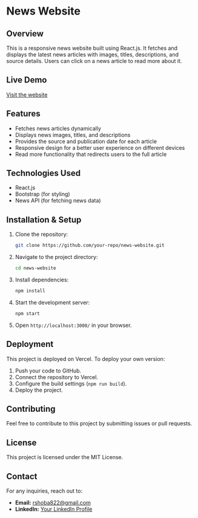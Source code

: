 # News Website

## Overview
This is a responsive news website built using React.js. It fetches and displays the latest news articles with images, titles, descriptions, and source details. Users can click on a news article to read more about it.

## Live Demo
[Visit the website](https://news-website-xi-henna.vercel.app/)

## Features
- Fetches news articles dynamically
- Displays news images, titles, and descriptions
- Provides the source and publication date for each article
- Responsive design for a better user experience on different devices
- Read more functionality that redirects users to the full article

## Technologies Used
- React.js
- Bootstrap (for styling)
- News API (for fetching news data)

## Installation & Setup
1. Clone the repository:
   ```bash
   git clone https://github.com/your-repo/news-website.git
   ```
2. Navigate to the project directory:
   ```bash
   cd news-website
   ```
3. Install dependencies:
   ```bash
   npm install
   ```
4. Start the development server:
   ```bash
   npm start
   ```
5. Open `http://localhost:3000/` in your browser.

## Deployment
This project is deployed on Vercel. To deploy your own version:
1. Push your code to GitHub.
2. Connect the repository to Vercel.
3. Configure the build settings (`npm run build`).
4. Deploy the project.

## Contributing
Feel free to contribute to this project by submitting issues or pull requests.

## License
This project is licensed under the MIT License.

## Contact
For any inquiries, reach out to:
- **Email:** rshoba822@gmail.com
- **LinkedIn:** [Your LinkedIn Profile](#)

